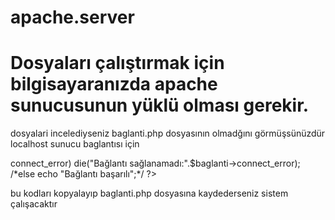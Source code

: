 # apache.server

#  Dosyaları çalıştırmak için bilgisayaranızda apache sunucusunun yüklü olması gerekir.
dosyalari incelediyseniz baglanti.php dosyasının olmadğını görmüşsünüzdür localhost sunucu baglantısı için 

<?php
    $sunucu_adi = "localhost";
    $kullanici_adi = "root";
    $sifre = "#sifreniz";
    $veri_tabani = "#veritabanı_ dı";
    $baglanti = new mysqli($sunucu_adi, $kullanici_adi, $sifre, $veri_tabani, 3306);

    if($baglanti->connect_error)
        die("Bağlantı sağlanamadı:".$baglanti->connect_error);
    /*else
      echo "Bağlantı başarılı";*/
?>

bu kodları kopyalayıp baglanti.php dosyasına kaydederseniz sistem çalışacaktır
